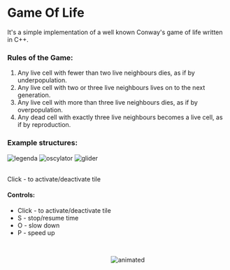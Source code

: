 # Game Of Life

It's a simple implementation of a well known Conway's game of life written in C++.
<br>
### Rules of the Game:
<ol>
  <li>Any live cell with fewer than two live neighbours dies, as if by underpopulation.</li>
  <li>Any live cell with two or three live neighbours lives on to the next generation.</li>
  <li>Any live cell with more than three live neighbours dies, as if by overpopulation.</li>
  <li>Any dead cell with exactly three live neighbours becomes a live cell, as if by reproduction.</li>
</ol>

### Example structures:
![legenda](https://user-images.githubusercontent.com/80967661/162577429-12343fc6-2f21-4360-8a72-0541a69e375d.png)
![oscylator](https://user-images.githubusercontent.com/80967661/162577430-d2a85924-2c08-4b4d-ace5-8cfd16c21741.png)
![glider](https://user-images.githubusercontent.com/80967661/162577811-0a7f40a9-62a1-43ac-9f64-6392cc3101fa.png)


<br>Click - to activate/deactivate tile
<br>
#### Controls:
<ul>
<li>Click - to activate/deactivate tile</li>
<li>S - stop/resume time</li>
<li>O - slow down</li>
<li>P - speed up</li>
<ul>
<br>
<p align="center">
  <img src="https://media.giphy.com/media/t7UohfdpAPhxZhYI19/giphy.gif" alt="animated" />
</p>
